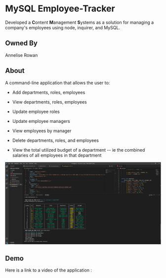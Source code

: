 # MySQL Employee-Tracker

Developed a **C**ontent **M**anagement **S**ystems as a solution for managing a company's employees using node, inquirer, and MySQL.

## Owned By

Annelise Rowan

## About
  
A command-line application that allows the user to:

  * Add departments, roles, employees

  * View departments, roles, employees

  * Update employee roles

  * Update employee managers

  * View employees by manager

  * Delete departments, roles, and employees

  * View the total utilized budget of a department -- ie the combined salaries of all employees in that department



![](Assets/Screenshot-2021-06-18-111432.png)

## Demo

Here is a link to a video of the application : 
